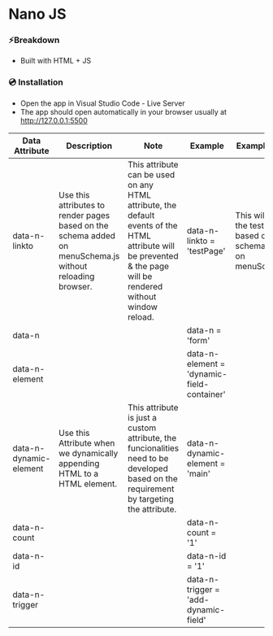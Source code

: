 # Nano JS

### ⚡️Breakdown

- Built with HTML + JS

### 💿 Installation

- Open the app in Visual Studio Code - Live Server
- The app should open automatically in your browser usually at http://127.0.0.1:5500


| Data Attribute | Description | Note | Example | Example Usage |
| ------------ | ------------ | ------------ | ------------ | ------------  |
|data-n-linkto | Use this attributes to render pages based on the schema added on menuSchema.js without reloading browser. | This attribute can be used on any HTML attribute, the default events of the HTML attribute will be prevented & the page will be rendered without window reload. | data-n-linkto = 'testPage' | This will render the test page based on the schema added on menuSchema.js. |
| data-n | | | data-n = 'form' | | 
| data-n-element | | | data-n-element = 'dynamic-field-container' | | 
| data-n-dynamic-element | Use this Attribute when we dynamically appending HTML to a HTML element. | This attribute is just a custom attribute, the funcionalities need to be developed based on the requirement by targeting the attribute. | data-n-dynamic-element = 'main' | | 
| data-n-count | | | data-n-count = '1' | | 
| data-n-id | | | data-n-id = '1' | | 
| data-n-trigger | | | data-n-trigger = 'add-dynamic-field' | | 
